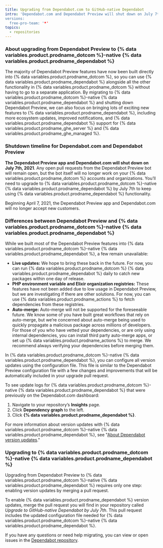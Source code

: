 ```yaml
---
title: Upgrading from Dependabot.com to GitHub-native Dependabot
intro: 'Dependabot.com and Dependabot Preview will shut down on July 7th, 2021. You can upgrade to GitHub-native Dependabot by merging a pull request that will allow your dependencies to keep being updated. 
versions:
  free-pro-team: '*'
topics:
  - repositories
---
```


### About upgrading from Dependabot Preview to {% data variables.product.prodname_dotcom %}-native {% data variables.product.prodname_dependabot %}

The majority of Dependabot Preview features have now been built directly into {% data variables.product.prodname_dotcom %}, so you can use {% data variables.product.prodname_dependabot %} alongside all the other functionality in {% data variables.product.prodname_dotcom %} without having to go to a separate application. By migrating to {% data variables.product.prodname_dotcom %}-native {% data variables.product.prodname_dependabot %} and shutting down Dependabot Preview, we can also focus on bringing lots of exciting new features to {% data variables.product.prodname_dependabot %}, including more ecosystem updates, improved notifications, and {% data variables.product.prodname_dependabot %} support for {% data variables.product.prodname_ghe_server %} and {% data variables.product.prodname_ghe_managed %}.

### Shutdown timeline for Dependabot.com and Dependabot Preview

**The Dependabot Preview app and Dependabot.com will shut down on July 7th, 2021**. Any open pull requests from the Dependabot Preview bot will remain open, but the bot itself will no longer work on your {% data variables.product.prodname_dotcom %} accounts and organizations. You’ll need to upgrade to {% data variables.product.prodname_dotcom %}-native {% data variables.product.prodname_dependabot %} by July 7th to keep using {% data variables.product.prodname_dependabot %} functionality.

Beginning April 7, 2021, the Dependabot Preview app and Dependabot.com will no longer accept new customers. 

### Differences between Dependabot Preview and {% data variables.product.prodname_dotcom %}-native {% data variables.product.prodname_dependabot %}

While we built most of the Dependabot Preview features into {% data variables.product.prodname_dotcom %}-native {% data variables.product.prodname_dependabot %}, a few remain unavailable: 
- **Live updates:** We hope to bring these back in the future. For now, you can run {% data variables.product.prodname_dotcom %} {% data variables.product.prodname_dependabot %} daily to catch new packages within one day of release.
- **PHP environment variable and Elixir organization registries:** These features have not been added due to low usage in Dependabot Preview, but we are investigating if there are other solutions. For now, you can use {% data variables.product.prodname_actions %} to fetch dependencies from these registries.
- **Auto-merge:** Auto-merge will not be supported for the foreseeable future. We know some of you have built great workflows that rely on auto-merge, but we’re concerned about auto-merge being used to quickly propagate a malicious package across millions of developers. For those of you who have vetted your dependencies, or are only using internal dependencies, you can install third party auto-merge apps, or set up {% data variables.product.prodname_actions %} to merge. We recommend always verifying your dependencies before merging them.

In {% data variables.product.prodname_dotcom %}-native {% data variables.product.prodname_dependabot %}, you can configure all version updates using the configuration file. This file is similar to the Dependabot Preview configuration file with a few changes and improvements that will be automatically included in your upgrade pull request. 

To see update logs for {% data variables.product.prodname_dotcom %}-native {% data variables.product.prodname_dependabot %} that were previously on the Dependabot.com dashboard:
1. Navigate to your repository’s **Insights** page.
2. Click **Dependency graph** to the left.
3. Click **{% data variables.product.prodname_dependabot %}**.

For more information about version updates with {% data variables.product.prodname_dotcom %}-native {% data variables.product.prodname_dependabot %}, see "[About Dependabot version updates](/code-security/supply-chain-security/about-dependabot-version-updates)."

### Upgrading to {% data variables.product.prodname_dotcom %}-native {% data variables.product.prodname_dependabot %}

Upgrading from Dependabot Preview to {% data variables.product.prodname_dotcom %}-native {% data variables.product.prodname_dependabot %} requires only one step: enabling version updates by merging a pull request. 

To enable {% data variables.product.prodname_dependabot %} version updates, merge the pull request you will find in your repository called *Upgrade to GitHub-native Dependabot by July 7th*. This pull request includes the updated configuration file needed for {% data variables.product.prodname_dotcom %}-native {% data variables.product.prodname_dependabot %}.

If you have any questions or need help migrating, you can view or open issues in the [Dependabot repository](https://github.com/dependabot/dependabot-core/issues). 

